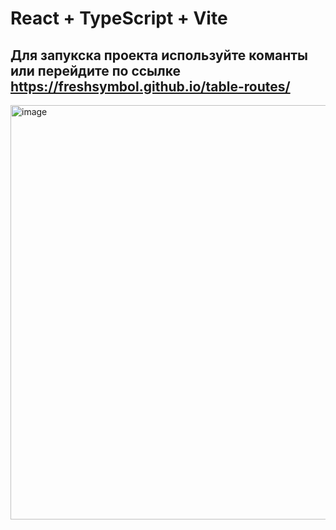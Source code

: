 # React + TypeScript + Vite

## Для запукска проекта используйте команты или перейдите по ссылке https://freshsymbol.github.io/table-routes/

<img width="663" alt="image" src="https://github.com/user-attachments/assets/71740922-aa2e-4734-9e05-d3ee8f6223e1" />
